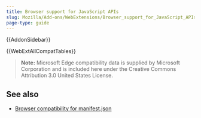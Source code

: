 ```yaml
---
title: Browser support for JavaScript APIs
slug: Mozilla/Add-ons/WebExtensions/Browser_support_for_JavaScript_APIs
page-type: guide
---
```


{{AddonSidebar}}

{{WebExtAllCompatTables}}

> **Note:** Microsoft Edge compatibility data is supplied by Microsoft Corporation and is included here under the Creative Commons Attribution 3.0 United States License.

## See also

- [Browser compatibility for manifest.json](/en-US/docs/Mozilla/Add-ons/WebExtensions/Browser_compatibility_for_manifest.json)
